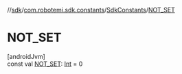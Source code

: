 //[sdk](../../../index.md)/[com.robotemi.sdk.constants](../index.md)/[SdkConstants](index.md)/[NOT_SET](-n-o-t_-s-e-t.md)

# NOT_SET

[androidJvm]\
const val [NOT_SET](-n-o-t_-s-e-t.md): [Int](https://kotlinlang.org/api/latest/jvm/stdlib/kotlin/-int/index.html) = 0
